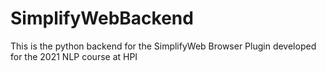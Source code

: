 # SimplifyWebBackend
This is the python backend for the SimplifyWeb Browser Plugin developed for the 2021 NLP course at HPI
